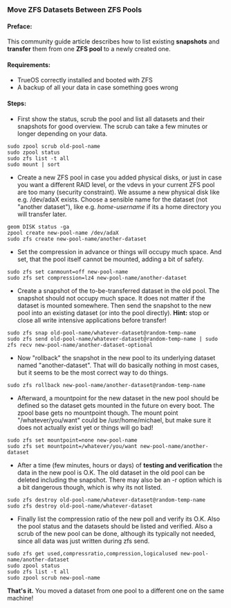 ### Move ZFS Datasets Between ZFS Pools

#### Preface:

This community guide article describes how to list existing **snapshots** and **transfer** them from one **ZFS pool** to a newly created one.


#### Requirements:

+ TrueOS correctly installed and booted with ZFS
+ A backup of all your data in case something goes wrong


#### Steps:

+ First show the status, scrub the pool and list all datasets and their snapshots for good overview. The scrub can take a few minutes or longer depending on your data.

```
sudo zpool scrub old-pool-name
sudo zpool status
sudo zfs list -t all
sudo mount | sort
```

+ Create a new ZFS pool in case you added physical disks, or just in case you want a different RAID level, or the vdevs in your current ZFS pool are too many (security constraint). We assume a new physical disk like e.g. /dev/adaX exists. Choose a sensible name for the dataset (not "another dataset"), like e.g. _home-username_ if its a home directory you will transfer later.

```
geom DISK status -ga
zpool create new-pool-name /dev/adaX
sudo zfs create new-pool-name/another-dataset
```


+ Set the compression in advance or things will occupy much space. And set, that the pool itself cannot be mounted, adding a bit of safety.

```
sudo zfs set canmount=off new-pool-name
sudo zfs set compression=lz4 new-pool-name/another-dataset
```

+ Create a snapshot of the to-be-transferred dataset in the old pool. The snapshot should not occupy much space. It does not matter if the dataset is mounted somewhere. Then send the snapshot to the new pool into an existing dataset (or into the pool directly). **Hint:** stop or close all write intensive applications before transfer!

```
sudo zfs snap old-pool-name/whatever-dataset@random-temp-name
sudo zfs send old-pool-name/whatever-dataset@random-temp-name | sudo zfs recv new-pool-name/another-dataset-optional
```

+ Now "rollback" the snapshot in the new pool to its underlying dataset named "another-dataset". That will do basically nothing in most cases, but it seems to be the most correct way to do things.
```
sudo zfs rollback new-pool-name/another-dataset@random-temp-name
```

+ Afterward, a mountpoint for the new dataset in the new pool should be defined so the dataset gets mounted in the future on every boot. The zpool base gets no mountpoint though. The mount point "/whatever/you/want" could be /usr/home/michael, but make sure it does not actually exist yet or things will go bad!

```
sudo zfs set mountpoint=none new-pool-name
sudo zfs set mountpoint=/whatever/you/want new-pool-name/another-dataset
```

+ After a time (few minutes, hours or days) of **testing and verification** the data in the new pool is O.K. The old dataset in the old pool can be deleted including the snapshot. There may also be an -r option which is a bit dangerous though, which is why its not listed.

```
sudo zfs destroy old-pool-name/whatever-dataset@random-temp-name
sudo zfs destroy old-pool-name/whatever-dataset
```

+ Finally list the compression ratio of the new poll and verify its O.K. Also the pool status and the datasets should be listed and verified. Also a scrub of the new pool can be done, although its typically not needed, since all data was just written during zfs send.

```
sudo zfs get used,compressratio,compression,logicalused new-pool-name/another-dataset
sudo zpool status
sudo zfs list -t all
sudo zpool scrub new-pool-name
```

**That's it.** You moved a dataset from one pool to a different one on the same machine!
